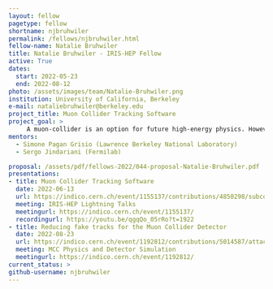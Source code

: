 ```yaml
---
layout: fellow
pagetype: fellow
shortname: njbruhwiler
permalink: /fellows/njbruhwiler.html
fellow-name: Natalie Bruhwiler
title: Natalie Bruhwiler - IRIS-HEP Fellow
active: True
dates:
  start: 2022-05-23
  end: 2022-08-12
photo: /assets/images/team/Natalie-Bruhwiler.png
institution: University of California, Berkeley
e-mail: nataliebruhwiler@berkeley.edu
project_title: Muon Collider Tracking Software
project_goal: >
     A muon-collider is an option for future high-energy physics. However, because of the short lifetime of a muon, the detector has to cope with a large rate of beam-induced background caused by muon decay products. The algorithms used for charged particle reconstruction (tracking) need to successfully differentiate this noise from products of the main muon-muon collision, which results in a very large conbinatorial problem. This project involves investigating how the tracking algorithms can be improved and, if time allows, focusing on the optimization of the algorithm and the detector layout.
mentors:
  - Simone Pagan Grisio (Lawrence Berkeley National Laboratory)
  - Sergo Jindariani (Fermilab)

proposal: /assets/pdf/fellows-2022/044-proposal-Natalie-Bruhwiler.pdf
presentations:
- title: Muon Collider Tracking Software
  date: 2022-06-13
  url: https://indico.cern.ch/event/1155137/contributions/4850298/subcontributions/385046/attachments/2461296/4219938/Natalie-Bruhwiler.pdf
  meeting: IRIS-HEP Lightning Talks
  meetingurl: https://indico.cern.ch/event/1155137/
  recordingurl: https://youtu.be/qgqQo_05rRo?t=1922
- title: Reducing fake tracks for the Muon Collider Detector
  date: 2022-08-23
  url: https://indico.cern.ch/event/1192812/contributions/5014587/attachments/2496257/4287253/IRIS-HEP%20Final%20Presentation.pdf
  meeting: MCC Physics and Detector Simulation
  meetingurl: https://indico.cern.ch/event/1192812/
current_status: >
github-username: njbruhwiler
---
```

